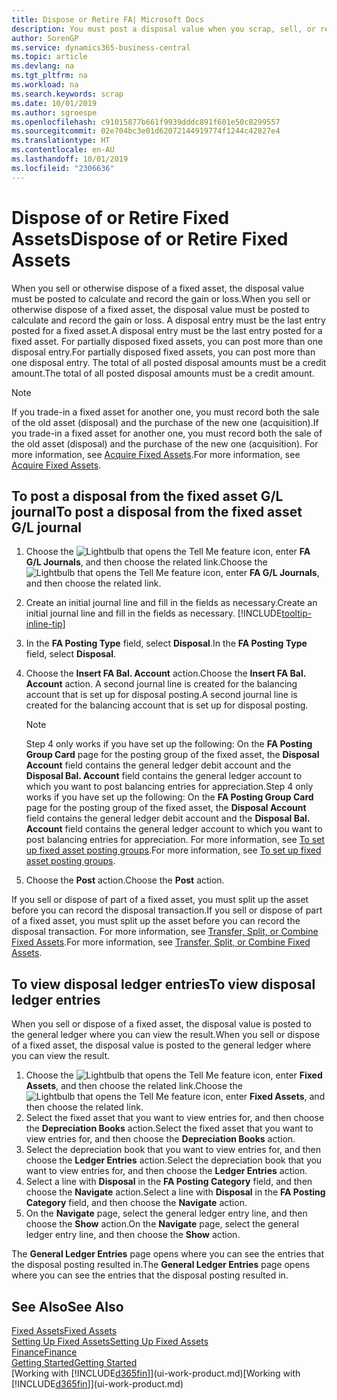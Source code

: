 ```yaml
---
title: Dispose or Retire FA| Microsoft Docs
description: You must post a disposal value when you scrap, sell, or retire a fixed asset.
author: SorenGP
ms.service: dynamics365-business-central
ms.topic: article
ms.devlang: na
ms.tgt_pltfrm: na
ms.workload: na
ms.search.keywords: scrap
ms.date: 10/01/2019
ms.author: sgroespe
ms.openlocfilehash: c91015877b661f9939dddc891f601e50c8299557
ms.sourcegitcommit: 02e704bc3e01d62072144919774f1244c42827e4
ms.translationtype: HT
ms.contentlocale: en-AU
ms.lasthandoff: 10/01/2019
ms.locfileid: "2306636"
---
```

# <a name="dispose-of-or-retire-fixed-assets"></a><span data-ttu-id="22cc1-103">Dispose of or Retire Fixed Assets</span><span class="sxs-lookup"><span data-stu-id="22cc1-103">Dispose of or Retire Fixed Assets</span></span>
<span data-ttu-id="22cc1-104">When you sell or otherwise dispose of a fixed asset, the disposal value must be posted to calculate and record the gain or loss.</span><span class="sxs-lookup"><span data-stu-id="22cc1-104">When you sell or otherwise dispose of a fixed asset, the disposal value must be posted to calculate and record the gain or loss.</span></span> <span data-ttu-id="22cc1-105">A disposal entry must be the last entry posted for a fixed asset.</span><span class="sxs-lookup"><span data-stu-id="22cc1-105">A disposal entry must be the last entry posted for a fixed asset.</span></span> <span data-ttu-id="22cc1-106">For partially disposed fixed assets, you can post more than one disposal entry.</span><span class="sxs-lookup"><span data-stu-id="22cc1-106">For partially disposed fixed assets, you can post more than one disposal entry.</span></span> <span data-ttu-id="22cc1-107">The total of all posted disposal amounts must be a credit amount.</span><span class="sxs-lookup"><span data-stu-id="22cc1-107">The total of all posted disposal amounts must be a credit amount.</span></span>  

> [!NOTE]  
>   <span data-ttu-id="22cc1-108">If you trade-in a fixed asset for another one, you must record both the sale of the old asset (disposal) and the purchase of the new one (acquisition).</span><span class="sxs-lookup"><span data-stu-id="22cc1-108">If you trade-in a fixed asset for another one, you must record both the sale of the old asset (disposal) and the purchase of the new one (acquisition).</span></span> <span data-ttu-id="22cc1-109">For more information, see [Acquire Fixed Assets](fa-how-acquire.md).</span><span class="sxs-lookup"><span data-stu-id="22cc1-109">For more information, see [Acquire Fixed Assets](fa-how-acquire.md).</span></span>  

## <a name="to-post-a-disposal-from-the-fixed-asset-gl-journal"></a><span data-ttu-id="22cc1-110">To post a disposal from the fixed asset G/L journal</span><span class="sxs-lookup"><span data-stu-id="22cc1-110">To post a disposal from the fixed asset G/L journal</span></span>
1. <span data-ttu-id="22cc1-111">Choose the ![Lightbulb that opens the Tell Me feature](media/ui-search/search_small.png "Tell me what you want to do") icon, enter **FA G/L Journals**, and then choose the related link.</span><span class="sxs-lookup"><span data-stu-id="22cc1-111">Choose the ![Lightbulb that opens the Tell Me feature](media/ui-search/search_small.png "Tell me what you want to do") icon, enter **FA G/L Journals**, and then choose the related link.</span></span>  
2. <span data-ttu-id="22cc1-112">Create an initial journal line and fill in the fields as necessary.</span><span class="sxs-lookup"><span data-stu-id="22cc1-112">Create an initial journal line and fill in the fields as necessary.</span></span> [!INCLUDE[tooltip-inline-tip](includes/tooltip-inline-tip_md.md)]  
3. <span data-ttu-id="22cc1-113">In the **FA Posting Type** field, select **Disposal**.</span><span class="sxs-lookup"><span data-stu-id="22cc1-113">In the **FA Posting Type** field, select **Disposal**.</span></span>  
4. <span data-ttu-id="22cc1-114">Choose the **Insert FA Bal. Account** action.</span><span class="sxs-lookup"><span data-stu-id="22cc1-114">Choose the **Insert FA Bal. Account** action.</span></span> <span data-ttu-id="22cc1-115">A second journal line is created for the balancing account that is set up for disposal posting.</span><span class="sxs-lookup"><span data-stu-id="22cc1-115">A second journal line is created for the balancing account that is set up for disposal posting.</span></span>  

    > [!NOTE]  
    >   <span data-ttu-id="22cc1-116">Step 4 only works if you have set up the following: On the **FA Posting Group Card** page for the posting group of the fixed asset, the **Disposal Account** field contains the general ledger debit account and the **Disposal Bal. Account** field contains the general ledger account to which you want to post balancing entries for appreciation.</span><span class="sxs-lookup"><span data-stu-id="22cc1-116">Step 4 only works if you have set up the following: On the **FA Posting Group Card** page for the posting group of the fixed asset, the **Disposal Account** field contains the general ledger debit account and the **Disposal Bal. Account** field contains the general ledger account to which you want to post balancing entries for appreciation.</span></span> <span data-ttu-id="22cc1-117">For more information, see [To set up fixed asset posting groups](fa-how-setup-general.md#to-set-up-fixed-asset-posting-groups).</span><span class="sxs-lookup"><span data-stu-id="22cc1-117">For more information, see [To set up fixed asset posting groups](fa-how-setup-general.md#to-set-up-fixed-asset-posting-groups).</span></span>  
5. <span data-ttu-id="22cc1-118">Choose the **Post** action.</span><span class="sxs-lookup"><span data-stu-id="22cc1-118">Choose the **Post** action.</span></span>  

<span data-ttu-id="22cc1-119">If you sell or dispose of part of a fixed asset, you must split up the asset before you can record the disposal transaction.</span><span class="sxs-lookup"><span data-stu-id="22cc1-119">If you sell or dispose of part of a fixed asset, you must split up the asset before you can record the disposal transaction.</span></span> <span data-ttu-id="22cc1-120">For more information, see [Transfer, Split, or Combine Fixed Assets](fa-how-trans-split-combine.md).</span><span class="sxs-lookup"><span data-stu-id="22cc1-120">For more information, see [Transfer, Split, or Combine Fixed Assets](fa-how-trans-split-combine.md).</span></span>  

## <a name="to-view-disposal-ledger-entries"></a><span data-ttu-id="22cc1-121">To view disposal ledger entries</span><span class="sxs-lookup"><span data-stu-id="22cc1-121">To view disposal ledger entries</span></span>
<span data-ttu-id="22cc1-122">When you sell or dispose of a fixed asset, the disposal value is posted to the general ledger where you can view the result.</span><span class="sxs-lookup"><span data-stu-id="22cc1-122">When you sell or dispose of a fixed asset, the disposal value is posted to the general ledger where you can view the result.</span></span>  

1. <span data-ttu-id="22cc1-123">Choose the ![Lightbulb that opens the Tell Me feature](media/ui-search/search_small.png "Tell me what you want to do") icon, enter **Fixed Assets**, and then choose the related link.</span><span class="sxs-lookup"><span data-stu-id="22cc1-123">Choose the ![Lightbulb that opens the Tell Me feature](media/ui-search/search_small.png "Tell me what you want to do") icon, enter **Fixed Assets**, and then choose the related link.</span></span>  
2. <span data-ttu-id="22cc1-124">Select the fixed asset that you want to view entries for, and then choose the **Depreciation Books** action.</span><span class="sxs-lookup"><span data-stu-id="22cc1-124">Select the fixed asset that you want to view entries for, and then choose the **Depreciation Books** action.</span></span>  
3. <span data-ttu-id="22cc1-125">Select the depreciation book that you want to view entries for, and then choose the **Ledger Entries** action.</span><span class="sxs-lookup"><span data-stu-id="22cc1-125">Select the depreciation book that you want to view entries for, and then choose the **Ledger Entries** action.</span></span>  
4. <span data-ttu-id="22cc1-126">Select a line with **Disposal** in the **FA Posting Category** field, and then choose the **Navigate** action.</span><span class="sxs-lookup"><span data-stu-id="22cc1-126">Select a line with **Disposal** in the **FA Posting Category** field, and then choose the **Navigate** action.</span></span>  
5. <span data-ttu-id="22cc1-127">On the **Navigate** page, select the general ledger entry line, and then choose the **Show** action.</span><span class="sxs-lookup"><span data-stu-id="22cc1-127">On the **Navigate** page, select the general ledger entry line, and then choose the **Show** action.</span></span>  

<span data-ttu-id="22cc1-128">The **General Ledger Entries** page opens where you can see the entries that the disposal posting resulted in.</span><span class="sxs-lookup"><span data-stu-id="22cc1-128">The **General Ledger Entries** page opens where you can see the entries that the disposal posting resulted in.</span></span>  

## <a name="see-also"></a><span data-ttu-id="22cc1-129">See Also</span><span class="sxs-lookup"><span data-stu-id="22cc1-129">See Also</span></span>
[<span data-ttu-id="22cc1-130">Fixed Assets</span><span class="sxs-lookup"><span data-stu-id="22cc1-130">Fixed Assets</span></span>](fa-manage.md)  
[<span data-ttu-id="22cc1-131">Setting Up Fixed Assets</span><span class="sxs-lookup"><span data-stu-id="22cc1-131">Setting Up Fixed Assets</span></span>](fa-setup.md)  
[<span data-ttu-id="22cc1-132">Finance</span><span class="sxs-lookup"><span data-stu-id="22cc1-132">Finance</span></span>](finance.md)  
[<span data-ttu-id="22cc1-133">Getting Started</span><span class="sxs-lookup"><span data-stu-id="22cc1-133">Getting Started</span></span>](product-get-started.md)  
<span data-ttu-id="22cc1-134">[Working with [!INCLUDE[d365fin](includes/d365fin_md.md)]](ui-work-product.md)</span><span class="sxs-lookup"><span data-stu-id="22cc1-134">[Working with [!INCLUDE[d365fin](includes/d365fin_md.md)]](ui-work-product.md)</span></span>

